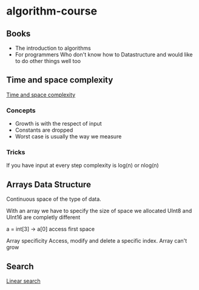 # algorithm-course

## Books

* The introduction to algorithms
* For programmers Who don't know how to Datastructure and would like to do other things well too

## Time and space complexity

[Time and space complexity](https://theprimeagen.github.io/fem-algos/lessons/algorithms-and-time-space-complexity/time-and-space-complexity)

### Concepts
* Growth is with the respect of input
* Constants are dropped
* Worst case is usually the way we measure

### Tricks
If you have input at every step complexity is log(n) or nlog(n)

## Arrays Data Structure

Continuous space of the type of data. 

With an array we have to specify the size of space we allocated  UInt8 and UInt16 are completly different

a = int[3] -> a[0] access first space

Array specificity Access, modify and delete a specific index. Array can't grow

## Search

[Linear search](src%2Fmain%2Fjava%2Fylp%2Falgorithm%2Fcourse%2Falgorithmcourse%2Fsearch%2FREADME.md)


